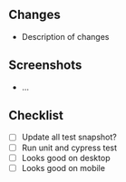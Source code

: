 ## Changes
- Description of changes

## Screenshots
- ...

## Checklist
- [ ] Update all test snapshot?
- [ ] Run unit and cypress test
- [ ] Looks good on desktop
- [ ] Looks good on mobile
